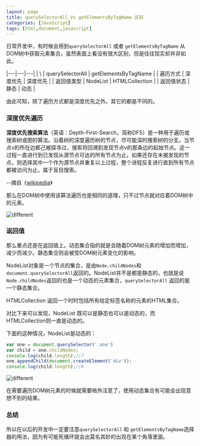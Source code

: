 ```yaml
---
layout: page
title: querySelectorAll Vs getElementsByTagName 区别
categories: [JavaScript]
tags: [html,document,javascript]
---
```


日常开发中，有时候会用到`querySelectorAll` 或者 `getElementsByTagName` 从DOM树中获取元素集合。虽然表面上看没有很大区别，但是往往现实却并非如此。

|---|---|---|
| \ | querySelectorAll | getElementsByTagName  |
| 遍历方式 | 深度优先 | 深度优先 |
| 返回值类型 | NodeList | HTMLCollection |
| 返回值状态 | 静态 | 动态 |

由此可知，除了遍历方式都是深度优先之外。其它的都是不同的。

### 深度优先遍历

**深度优先搜索算法**（英语：Depth-First-Search，简称DFS）是一种用于遍历或搜索树或图的算法。沿着树的深度遍历树的节点，尽可能深的搜索树的分支。当节点v的所在边都己被探寻过，搜索将回溯到发现节点v的那条边的起始节点。这一过程一直进行到已发现从源节点可达的所有节点为止。如果还存在未被发现的节点，则选择其中一个作为源节点并重复以上过程，整个进程反复进行直到所有节点都被访问为止。属于盲目搜索。

--摘自《[wikipedia](https://zh.wikipedia.org/wiki/%E6%B7%B1%E5%BA%A6%E4%BC%98%E5%85%88%E6%90%9C%E7%B4%A2)》

那么在DOM树中使用该算法遍历也是相同的道理，只不过节点就对应着DOM树中的元素。

![different]({{site.baseurl}}/images/2018/0101_01.jpg)

### 返回值
那么重点还是在返回值上。动态集合指的就是会随着DOM树元素的增加而增加，减少而减少。静态集合则会被受DOM树元素变化的影响。

NodeList对象是一个节点的集合，是由`Node.childNodes`和`document.querySelectorAll`返回的。NodeList并不是都是静态的，也就是说`Node.childNodes`返回的也是一个动态的元素集合，`querySelectorAll` 返回的是一个静态集合。

HTMLCollection 返回一个时时包括所有给定标签名称的元素的HTML集合。

对比下来可以发现，NodeList 既可以是静态也可以是动态的，而HTMLCollection则一直是动态的。

下面的这种情况，NodeList是动态的：

```js
var one = document.querySelector('.one')
var child = one.childNodes;
console.log(child.length);//7
one.appendChild(document.createElement('div'));
console.log(child.length);//8
```

![different]({{site.baseurl}}/images/2018/0101_02.jpg)

在需要遍历DOM树元素的时候就需要格外注意了，使用动态集合有可能会出现意想不到的结果。

### 总结
所以在以后的开发中一定要注意`querySelectorAll` 和 `getElementsByTagName`选择器的用法，因为有可能死循环就会出莫名其妙的出现在某个角落里面。